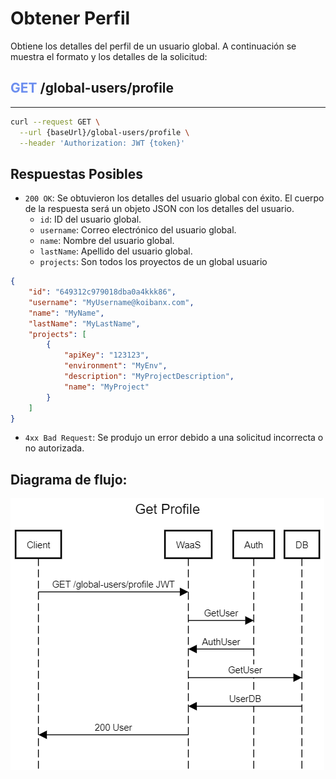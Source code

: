 # Obtener Perfil

Obtiene los detalles del perfil de un usuario global. A continuación se muestra el formato y los detalles de la solicitud:
## <span style='color: #6c8eef;'>GET</span> /global-users/profile
---

```bash
curl --request GET \
  --url {baseUrl}/global-users/profile \
  --header 'Authorization: JWT {token}'
```

## Respuestas Posibles

- `200 OK`: Se obtuvieron los detalles del usuario global con éxito. El cuerpo de la respuesta será un objeto JSON con los detalles del usuario.
  - `id`: ID del usuario global.
  - `username`: Correo electrónico del usuario global.
  - `name`: Nombre del usuario global.
  - `lastName`: Apellido del usuario global.
  - `projects`: Son todos los proyectos de un global usuario


```json
{
	"id": "649312c979018dba0a4kkk86",
	"username": "MyUsername@koibanx.com",
	"name": "MyName",
	"lastName": "MyLastName",
	"projects": [
		{
			"apiKey": "123123",
			"environment": "MyEnv",
			"description": "MyProjectDescription",
			"name": "MyProject"
		}
	]
}
```

- `4xx Bad Request`: Se produjo un error debido a una solicitud incorrecta o no autorizada.
## Diagrama de flujo:

![Get Profile](./GetProfile.png)


